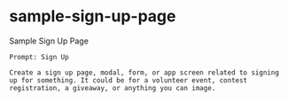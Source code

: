 # sample-sign-up-page
 Sample Sign Up Page

    Prompt: Sign Up

    Create a sign up page, modal, form, or app screen related to signing up for something. It could be for a volunteer event, contest registration, a giveaway, or anything you can image.